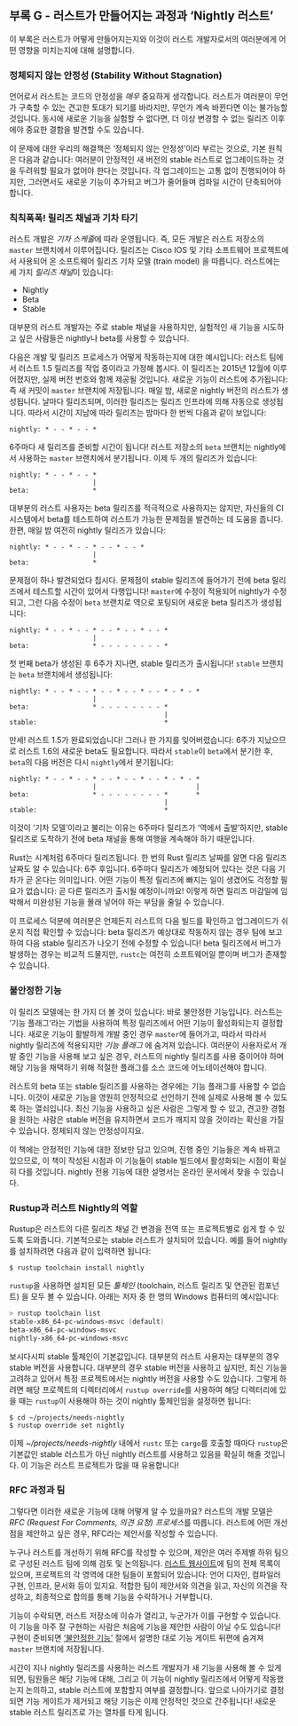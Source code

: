 ## 부록 G - 러스트가 만들어지는 과정과 ‘Nightly 러스트’

이 부록은 러스트가 어떻게 만들어지는지와 이것이 러스트 개발자로서의 여러분에게
어떤 영향을 미치는지에 대해 설명합니다.

### 정체되지 않는 안정성 (Stability Without Stagnation)

언어로서 러스트는 코드의 안정성을 *매우* 중요하게 생각합니다.
러스트가 여러분이 무언가 구축할 수 있는 견고한 토대가 되기를
바라지만, 무언가 계속 바뀐다면 이는 불가능할 것입니다. 동시에
새로운 기능을 실험할 수 없다면, 더 이상 변경할 수 없는 릴리즈
이후에야 중요한 결함을 발견할 수도 있습니다.

이 문제에 대한 우리의 해결책은 ‘정체되지 않는 안정성’이라 부르는 것으로, 기본 원칙은
다음과 같습니다: 여러분이 안정적인 새 버전의 stable 러스트로 업그레이드하는 것을
두려워할 필요가 없어야 한다는 것입니다. 각 업그레이드는 고통 없이 진행되어야 하지만,
그러면서도 새로운 기능이 추가되고 버그가 줄어들며 컴파일 시간이 단축되어야 합니다. 

### 칙칙폭폭! 릴리즈 채널과 기차 타기

러스트 개발은 *기차 스케줄*에 따라 운영됩니다. 즉, 모든 개발은 러스트 저장소의
`master` 브랜치에서 이루어집니다. 릴리즈는 Cisco IOS 및 기타 소프트웨어
프로젝트에서 사용되어 온 소프트웨어 릴리즈 기차 모델 (train model) 을
따릅니다. 러스트에는 세 가지 *릴리즈 채널*이 있습니다:

* Nightly
* Beta
* Stable

대부분의 러스트 개발자는 주로 stable 채널을 사용하지만, 실험적인 새 기능을
시도하고 싶은 사람들은 nightly나 beta를 사용할 수 있습니다.

다음은 개발 및 릴리즈 프로세스가 어떻게 작동하는지에 대한 예시입니다:
러스트 팀에서 러스트 1.5 릴리즈를 작업 중이라고 가정해 봅시다. 이 릴리즈는
2015년 12월에 이루어졌지만, 실제 버전 번호와 함께 제공될 것입니다. 새로운
기능이 러스트에 추가됩니다: 즉 새 커밋이 `master` 브랜치에 저장됩니다.
매일 밤, 새로운 nightly 버전의 러스트가 생성됩니다. 날마다 릴리즈되며,
이러한 릴리즈는 릴리즈 인프라에 의해 자동으로 생성됩니다. 따라서 시간이
지남에 따라 릴리즈는 밤마다 한 번씩 다음과 같이 보입니다:

```text
nightly: * - - * - - *
```

6주마다 새 릴리즈를 준비할 시간이 됩니다! 러스트 저장소의 `beta`
브랜치는 nightly에서 사용하는 `master` 브랜치에서 분기됩니다. 이제
두 개의 릴리즈가 있습니다:

```text
nightly: * - - * - - *
                     |
beta:                *
```

대부분의 러스트 사용자는 beta 릴리즈를 적극적으로 사용하지는 않지만, 자신들의
CI 시스템에서 beta를 테스트하여 러스트가 가능한 문제점을 발견하는 데 도움을 줍니다.
한편, 매일 밤 여전히 nightly 릴리즈가 있습니다:

```text
nightly: * - - * - - * - - * - - *
                     |
beta:                *
```

문제점이 하나 발견되었다 칩시다. 문제점이 stable 릴리즈에 들어가기 전에
beta 릴리즈에서 테스트할 시간이 있어서 다행입니다! `master`에 수정이
적용되어 nightly가 수정되고, 그런 다음 수정이 `beta` 브랜치로 역으로
포팅되어 새로운 beta 릴리즈가 생성됩니다:

```text
nightly: * - - * - - * - - * - - * - - *
                     |
beta:                * - - - - - - - - *
```

첫 번째 beta가 생성된 후 6주가 지나면, stable 릴리즈가 출시됩니다! `stable`
브랜치는 `beta` 브랜치에서 생성됩니다:

```text
nightly: * - - * - - * - - * - - * - - * - * - *
                     |
beta:                * - - - - - - - - *
                                       |
stable:                                *
```

만세! 러스트 1.5가 완료되었습니다! 그러나 한 가지를 잊어버렸습니다:
6주가 지났으므로 러스트 1.6의 새로운 beta도 필요합니다. 따라서
`stable`이 `beta`에서 분기한 후, `beta`의 다음 버전은 다시 `nightly`에서
분기됩니다:

```text
nightly: * - - * - - * - - * - - * - - * - * - *
                     |                         |
beta:                * - - - - - - - - *       *
                                       |
stable:                                *
```

이것이 ‘기차 모델’이라고 불리는 이유는 6주마다 릴리즈가 ‘역에서
출발’하지만, stable 릴리즈로 도착하기 전에 beta 채널을 통해 여행을
계속해야 하기 때문입니다.

Rust는 시계처럼 6주마다 릴리즈됩니다. 한 번의 Rust 릴리즈 날짜를
알면 다음 릴리즈 날짜도 알 수 있습니다: 6주 후입니다. 6주마다
릴리즈가 예정되어 있다는 것은 다음 기차가 곧 온다는 의미입니다.
어떤 기능이 특정 릴리즈에 빠지는 일이 생겼어도 걱정할 필요가 없습니다:
곧 다른 릴리즈가 출시될 예정이니까요! 이렇게 하면 릴리즈 마감일에
임박해서 미완성된 기능을 몰래 넣어야 하는 부담을 줄일 수 있습니다.

이 프로세스 덕분에 여러분은 언제든지 러스트의 다음 빌드를 확인하고
업그레이드가 쉬운지 직접 확인할 수 있습니다: beta 릴리즈가 예상대로
작동하지 않는 경우 팀에 보고하여 다음 stable 릴리즈가 나오기 전에 수정할
수 있습니다! beta 릴리즈에서 버그가 발생하는 경우는 비교적 드물지만,
`rustc`는 여전히 소프트웨어일 뿐이며 버그가 존재할 수 있습니다.

### 불안정한 기능

이 릴리즈 모델에는 한 가지 더 볼 것이 있습니다: 바로 불안정한 기능입니다.
러스트는 ‘기능 플래그’라는 기법을 사용하여 특정 릴리즈에서 어떤 기능이
활성화되는지 결정합니다. 새로운 기능이 활발하게 개발 중인 경우 `master`에
들어가고, 따라서 따라서 nightly 릴리즈에 적용되지만 *기능 플래그* 에 숨겨져
있습니다. 여러분이 사용자로서 개발 중인 기능을 사용해 보고 싶은 경우, 러스트의
nightly 릴리즈를 사용 중이어야 하며 해당 기능을 채택하기 위해 적절한 플래그를
소스 코드에 어노테이션해야 합니다.

러스트의 beta 또는 stable 릴리즈를 사용하는 경우에는 기능 플래그를 사용할 수
없습니다. 이것이 새로운 기능을 영원히 안정적으로 선언하기 전에 실제로 사용해 볼
수 있도록 하는 열쇠입니다. 최신 기능을 사용하고 싶은 사람은 그렇게 할 수 있고,
견고한 경험을 원하는 사람은 stable 버전을 유지하면서 코드가 깨지지 않을 것이라는
확신을 가질 수 있습니다. 정체되지 않는 안정성이지요.

이 책에는 안정적인 기능에 대한 정보만 담고 있으며, 진행 중인 기능들은
계속 바뀌고 있으므로, 이 책이 작성된 시점과 이 기능들이 stable 빌드에서
활성화되는 시점이 확실히 다를 것입니다. nightly 전용 기능에 대한 설명서는
온라인 문서에서 찾을 수 있습니다.

### Rustup과 러스트 Nightly의 역할

Rustup은 러스트의 다른 릴리즈 채널 간 변경을 전역 또는 프로젝트별로 쉽게 할 수
있도록 도와줍니다. 기본적으로는 stable 러스트가 설치되어 있습니다. 예를 들어
nightly를 설치하려면 다음과 같이 입력하면 됩니다:

```console
$ rustup toolchain install nightly
```

`rustup`을 사용하면 설치된 모든 *툴체인* (toolchain, 러스트 릴리즈 및 연관된
컴포넌트) 을 모두 볼 수 있습니다. 아래는 저자 중 한 명의 Windows
컴퓨터의 예시입니다:

```powershell
> rustup toolchain list
stable-x86_64-pc-windows-msvc (default)
beta-x86_64-pc-windows-msvc
nightly-x86_64-pc-windows-msvc
```

보시다시피 stable 툴체인이 기본값입니다. 대부분의 러스트 사용자는 대부분의 경우
stable 버전을 사용합니다. 대부분의 경우 stable 버전을 사용하고 싶지만, 최신 기능을
고려하고 있어서 특정 프로젝트에서는 nightly 버전을 사용할 수도 있습니다. 그렇게
하려면 해당 프로젝트의 디렉터리에서 `rustup override`를 사용하여 해당 디렉터리에
있을 때는 `rustup`이 사용해야 하는 것이 nightly 툴체인임을 설정하면 됩니다:

```console
$ cd ~/projects/needs-nightly
$ rustup override set nightly
```

이제 *~/projects/needs-nightly* 내에서 `rustc` 또는 `cargo`를
호출할 때마다 `rustup`은 기본값인 stable 러스트가 아닌 nightly
러스트를 사용하고 있음을 확실히 해줄 것입니다. 이 기능은 러스트
프로젝트가 많을 때 유용합니다!

### RFC 과정과 팀

그렇다면 이러한 새로운 기능에 대해 어떻게 알 수 있을까요? 러스트의 개발 모델은
*RFC (Request For Comments, 의견 요청) 프로세스*를 따릅니다. 러스트에 어떤 개선점을
제안하고 싶은 경우, RFC라는 제안서를 작성할 수 있습니다.

누구나 러스트를 개선하기 위해 RFC를 작성할 수 있으며, 제안은
여러 주제별 하위 팀으로 구성된 러스트 팀에 의해 검토 및 논의됩니다.
[러스트 웹사이트](https://www.rust-lang.org/governance)에
팀의 전체 목록이 있으며, 프로젝트의 각 영역에 대한 팀들이
포함되어 있습니다: 언어 디자인, 컴파일러 구현, 인프라,
문서화 등이 있지요. 적합한 팀이 제안서와 의견을 읽고,
자신의 의견을 작성하고, 최종적으로 합의를 통해 기능을
수락하거나 거부합니다.

기능이 수락되면, 러스트 저장소에 이슈가 열리고, 누군가가 이를
구현할 수 있습니다. 이 기능을 아주 잘 구현하는 사람은 처음에
기능을 제안한 사람이 아닐 수도 있습니다! 구현이 준비되면
[‘불안정한 기능’](#unstable-features)<!--ignore --> 절에서
설명한 대로 기능 게이트 뒤편에 숨겨져 `master` 브랜치에 저장됩니다.

시간이 지나 nightly 릴리즈를 사용하는 러스트 개발자가 새 기능을 사용해
볼 수 있게 되면, 팀원들은 해당 기능에 대해, 그리고 이 기능이 nightly
릴리즈에서 어떻게 작동했는지 논의하고, stable 러스트에 포함할지 여부를
결정합니다. 앞으로 나아가기로 결정되면 기능 게이트가 제거되고 해당 기능은
이제 안정적인 것으로 간주됩니다! 새로운 stable 러스트 릴리즈로 가는 열차를
타게 됩니다.
